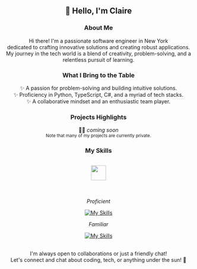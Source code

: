 <h2 align="center"> 👋 Hello, I'm Claire </h2>

<div align="center">
  
### About Me

Hi there! I'm a passionate software engineer in New York <br> 
dedicated to crafting innovative solutions and creating robust applications. <br>
My journey in the tech world is a blend of creativity, problem-solving, and a relentless pursuit of learning.

### What I Bring to the Table
✨ A passion for problem-solving and building intuitive solutions.<br>
✨ Proficiency in Python, TypeScript, C#, and a myriad of tech stacks.<br>
✨ A collaborative mindset and an enthusiastic team player.

### Projects Highlights
👩‍💻 *coming soon* 
<br>
<sub align="center">Note that many of my projects are currently private.</sub>


</div>

<h3 align="center"> My Skills </h3>
<h2 align="center" color=006aff> 
    <img src="https://user-images.githubusercontent.com/74038190/216122041-518ac897-8d92-4c6b-9b3f-ca01dcaf38ee.png" height="40" width="40">
</h2>

<br/>

<div align="center">
  
*Proficient*

[![My Skills](https://skillicons.dev/icons?i=py,ts,js,flask,react,django,docker,postgres,git,github,bash,vscode,visualstudio,figma,jenkins)](https://skillicons.dev)

*Familiar*

[![My Skills](https://skillicons.dev/icons?i=java,cs,go,aws,vim,linux,dotnet,fastapi,express,nodejs,tensorflow,unity,postman,jest)](https://skillicons.dev)

<br>
I'm always open to collaborations or just a friendly chat! <br>
Let's connect and chat about coding, tech, or anything under the sun! 🌟
</div>




